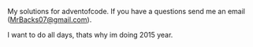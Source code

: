 My solutions for adventofcode. If you have a questions send me an email (MrBacks07@gmail.com).

I want to do all days, thats why im doing 2015 year.